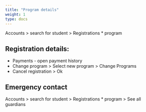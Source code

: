 ```yaml
---
title: "Program details"
weight: 1
type: docs
---
```


Accounts > search for student > Registrations \* program

## Registration details:

- Payments - open payment history
- Change program > Select new program > Change Programs
- Cancel registration > Ok

## Emergency contact

Accounts > search for student > Registrations \* program > See all guardians
